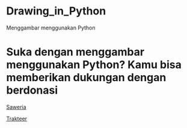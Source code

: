 # Drawing_in_Python
Menggambar menggunakan Python


# Suka dengan menggambar menggunakan Python? Kamu bisa memberikan dukungan dengan berdonasi

<a href="https://saweria.co/helmisalsabila" target="_blank">Saweria</a>

<a href="https://trakteer.id/helmisalsabila" target="_blank">Trakteer</a>
